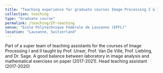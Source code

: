 ```yaml
---
title: "Teaching experience for graduate courses Image Processing I & II"
collection: teaching
type: "Graduate course"
permalink: /teaching/IP-teaching
venue: "Ecole Polytechnique Fédérale de Lausanne (EPFL)"
location: "Lausanne, Switzerland"
---
```


Part of a super team of teaching assistants for the courses of Image Processing I and II taught by Prof. Unser, Prof. Van De Ville, Prof. Liebling, and Dr. Sage.
A good balance between laboratory in image analysis and mathematical exercises on paper (2017-2021).
Head teaching assistant (2017-2020)
